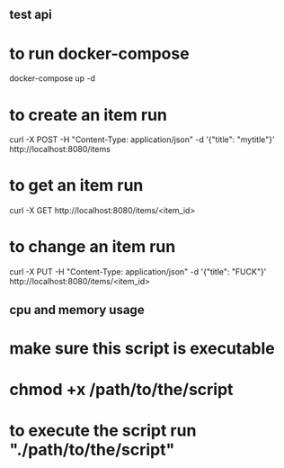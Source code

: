 ## test api
# to run docker-compose
docker-compose up -d 

# to create an item run
curl -X POST -H "Content-Type: application/json" -d '{"title": "mytitle"}' http://localhost:8080/items

# to get an item run
curl -X GET http://localhost:8080/items/<item_id>

# to change an item run
curl -X PUT -H "Content-Type: application/json" -d '{"title": "FUCK"}' http://localhost:8080/items/<item_id>


## cpu and memory usage
# make sure this script is executable
# chmod +x /path/to/the/script
# to execute the script run "./path/to/the/script"